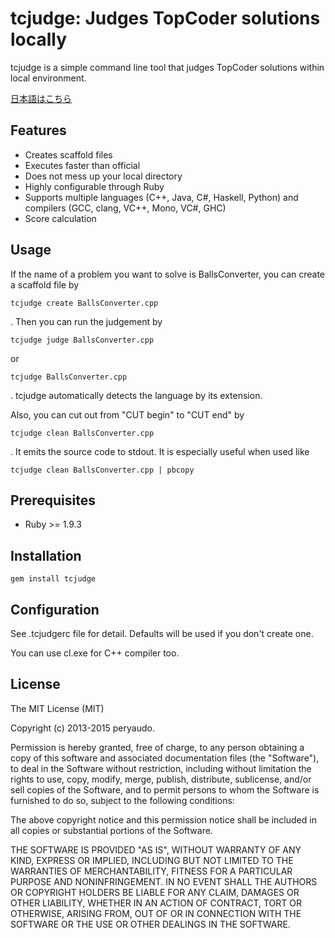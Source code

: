 # tcjudge: Judges TopCoder solutions locally

tcjudge is a simple command line tool that judges TopCoder solutions within local environment.

[日本語はこちら](https://github.com/peryaudo/tcjudge/blob/master/README.md)

## Features

* Creates scaffold files
* Executes faster than official
* Does not mess up your local directory
* Highly configurable through Ruby
* Supports multiple languages (C++, Java, C#, Haskell, Python) and compilers (GCC, clang, VC++, Mono, VC#, GHC)
* Score calculation

## Usage

If the name of a problem you want to solve is BallsConverter, you can create a scaffold file by

	tcjudge create BallsConverter.cpp

. Then you can run the judgement by

	tcjudge judge BallsConverter.cpp

or

	tcjudge BallsConverter.cpp

. tcjudge automatically detects the language by its extension.

Also, you can cut out from "CUT begin" to "CUT end" by

	tcjudge clean BallsConverter.cpp

. It emits the source code to stdout. It is especially useful when used like 

	tcjudge clean BallsConverter.cpp | pbcopy

## Prerequisites

* Ruby >= 1.9.3

## Installation

	gem install tcjudge

## Configuration

See .tcjudgerc file for detail. Defaults will be used if you don't create one.

You can use cl.exe for C++ compiler too.

## License

The MIT License (MIT)

Copyright (c) 2013-2015 peryaudo.

Permission is hereby granted, free of charge, to any person obtaining a copy
of this software and associated documentation files (the "Software"), to deal
in the Software without restriction, including without limitation the rights
to use, copy, modify, merge, publish, distribute, sublicense, and/or sell
copies of the Software, and to permit persons to whom the Software is
furnished to do so, subject to the following conditions:

The above copyright notice and this permission notice shall be included in
all copies or substantial portions of the Software.

THE SOFTWARE IS PROVIDED "AS IS", WITHOUT WARRANTY OF ANY KIND, EXPRESS OR
IMPLIED, INCLUDING BUT NOT LIMITED TO THE WARRANTIES OF MERCHANTABILITY,
FITNESS FOR A PARTICULAR PURPOSE AND NONINFRINGEMENT. IN NO EVENT SHALL THE
AUTHORS OR COPYRIGHT HOLDERS BE LIABLE FOR ANY CLAIM, DAMAGES OR OTHER
LIABILITY, WHETHER IN AN ACTION OF CONTRACT, TORT OR OTHERWISE, ARISING FROM,
OUT OF OR IN CONNECTION WITH THE SOFTWARE OR THE USE OR OTHER DEALINGS IN
THE SOFTWARE.
